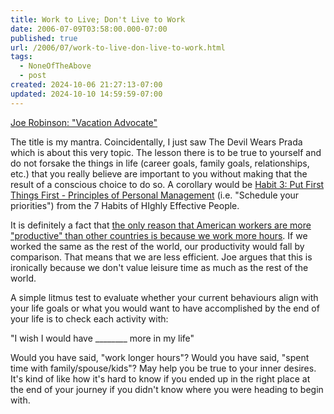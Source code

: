 ```yaml
---
title: Work to Live; Don't Live to Work
date: 2006-07-09T03:58:00.000-07:00
published: true
url: /2006/07/work-to-live-don-live-to-work.html
tags:
  - NoneOfTheAbove
  - post
created: 2024-10-06 21:27:13-07:00
updated: 2024-10-10 14:59:59-07:00
---
```


[Joe Robinson: "Vacation Advocate"](http://www.smithsonianmagazine.com/issues/2006/july/interview.php "Joe Robinson:  ")  
  
The title is my mantra. Coincidentally, I just saw The Devil Wears Prada which is about this very topic. The lesson there is to be true to yourself and do not forsake the things in life (career goals, family goals, relationships, etc.) that you really believe are important to you without making that the result of a conscious choice to do so. A corollary would be [Habit 3: Put First Things First - Principles of Personal Management](http://www.profitadvisors.com/management.shtml) (i.e. "Schedule your priorities") from the 7 Habits of HIghly Effective People.  
  
It is definitely a fact that [the only reason that American workers are more "productive" than other countries is because we work more hours](http://archives.cnn.com/2001/CAREER/trends/08/30/ilo.study/). If we worked the same as the rest of the world, our productivity would fall by comparison. That means that we are less efficient. Joe argues that this is ironically because we don't value leisure time as much as the rest of the world.  
  
A simple litmus test to evaluate whether your current behaviours align with your life goals or what you would want to have accomplished by the end of your life is to check each activity with:  
  
"I wish I would have \_\_\_\_\_\_\_\_ more in my life"  
  
Would you have said, "work longer hours"? Would you have said, "spent time with family/spouse/kids"? May help you be true to your inner desires. It's kind of like how it's hard to know if you ended up in the right place at the end of your journey if you didn't know where you were heading to begin with.